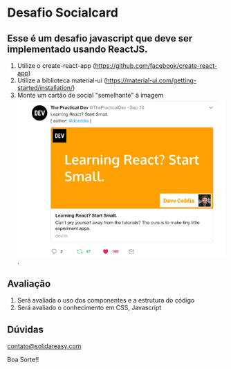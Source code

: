 # Desafio Socialcard

## Esse é um desafio javascript que deve ser implementado usando ReactJS.

1. Utilize o create-react-app (https://github.com/facebook/create-react-app)
1. Utilize a biblioteca material-ui (https://material-ui.com/getting-started/installation/)
1. Monte um cartão de social "semelhante" à imagem ![SocialCard](/data/socialcard.png).


## Avaliação
1. Será avaliada o uso dos componentes e a estrutura do código
1. Será avaliado o conhecimento em CSS, Javascript

## Dúvidas
contato@solidareasy.com

Boa Sorte!!

